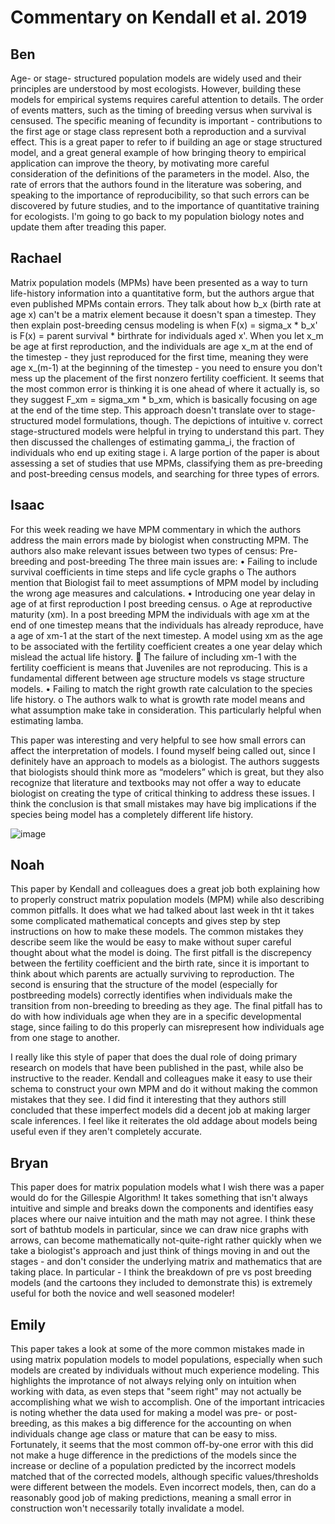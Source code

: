 # Commentary on Kendall et al. 2019

## Ben
Age- or stage- structured population models are widely used and their principles are understood by most ecologists. However, building these models for empirical systems requires careful attention to details. The order of events matters, such as the timing of breeding versus when survival is censused. The specific meaning of fecundity is important - contributions to the first age or stage class represent both a reproduction and a survival effect. This is a great paper to refer to if building an age or stage structured model, and a great general example of how bringing theory to empirical application can improve the theory, by motivating more careful consideration of the definitions of the parameters in the model. Also, the rate of errors that the authors found in the literature was sobering, and speaking to the importance of reproducibility, so that such errors can be discovered by future studies, and to the importance of quantitative training for ecologists. I'm going to go back to my population biology notes and update them after treading this paper. 





## Rachael 
Matrix population models (MPMs) have been presented as a way to turn life-history information into a quantitative form, but the authors argue that even published MPMs contain errors. They talk about how b_x (birth rate at age x) can't be a matrix element because it doesn't span a timestep. They then explain post-breeding census modeling is when F(x) = sigma_x * b_x' is F(x) = parent survival * birthrate for individuals aged x'. When you let x_m be age at first reproduction, and the individuals are age x_m at the end of the timestep - they just reproduced for the first time, meaning they were age x_(m-1) at the beginning of the timestep - you need to ensure you don't mess up the placement of the first nonzero fertility coefficient. It seems that the most common error is thinking it is one ahead of where it actually is, so they suggest F_xm = sigma_xm * b_xm, which is basically focusing on age at the end of the time step. This approach doesn't translate over to stage-structured model formulations, though. The depictions of intuitive v. correct stage-structured models were helpful in trying to understand this part. They then discussed the challenges of estimating gamma_i, the fraction of individuals who end up exiting stage i. A large portion of the paper is about assessing a set of studies that use MPMs, classifying them as pre-breeding and post-breeding census models, and searching for three types of errors.

## Isaac

For this week reading we have MPM commentary in which the authors address the main errors made by biologist when constructing MPM. The authors also make relevant issues between two types of census: Pre-breeding and post-breeding  The three main issues are: 
•	Failing to include survival coefficients in time steps and life cycle graphs
    o	The authors mention that Biologist  fail to meet assumptions of MPM model by including the wrong age measures and calculations.
•	Introducing one year delay in age of at first reproduction I post breeding census. 
    o	Age at reproductive maturity (xm). In a post breeding MPM the individuals with age xm at the end of one timestep means that the individuals has already reproduce, have a age of xm-1 at the start of the next timestep. A model using xm as the age to be associated with the fertility coefficient creates a one year delay which mislead the actual life history.
      	The failure of including xm-1 with the fertility coefficient is means that Juveniles are not reproducing. This is a fundamental different between age structure models vs stage structure models. 
•	Failing to match the right growth rate calculation to the species life history.
    o	The authors walk to what is growth rate model means and what assumption make take in consideration. This particularly helpful when estimating lamba. 
    
This paper was interesting and very helpful to see how small errors can affect the interpretation of models. I found myself being called out, since I definitely have an approach to models as a biologist. The authors suggests that biologists should think more as “modelers” which is great, but they also recognize that literature and textbooks may not offer a way to educate biologist on creating the type of critical thinking to address these issues. I think the conclusion is that small mistakes may have big implications if the species being model has a completely different life history. 


![image](https://user-images.githubusercontent.com/92698815/142801250-57ea1bce-82ac-48ca-98fe-4d73b7e8567e.png)

## Noah

This paper by Kendall and colleagues does a great job both explaining how to properly construct matrix population models (MPM) while also describing common pitfalls.
It does what we had talked about last week in tht it takes some complicated mathematical concepts and gives step by step instructions on how to make these models.
The common mistakes they describe seem like the would be easy to make without super careful thought about what the model is doing.
The first pitfall is the discrepency between the fertility coefficient and the birth rate, since it is important to think about which parents are actually surviving to reproduction.
The second is ensuring that the structure of the model (especially for postbreeding models) correctly identifies when individuals make the transition from non-breeding to breeding as they age.
The final pitfall has to do with how individuals age when they are in a specific developmental stage, since failing to do this properly can misrepresent how individuals age from one stage to another.

I really like this style of paper that does the dual role of doing primary research on models that have been published in the past, while also be instructive to the reader.
Kendall and colleagues make it easy to use their schema to construct your own MPM and do it without making the common mistakes that they see.
I did find it interesting that they authors still concluded that these imperfect models did a decent job at making larger scale inferences.
I feel like it reiterates the old addage about models being useful even if they aren't completely accurate.

## Bryan

This paper does for matrix population models what I wish there was a paper would do for the Gillespie Algorithm! It takes something that isn't always intuitive and simple and breaks down the components and identifies easy places where our naive intuition and the math may not agree. 
I think these sort of bathtub models in particular, since we can draw nice graphs with arrows, can become mathematically not-quite-right rather quickly when we take a biologist's approach and just think of things moving in and out the stages - and don't consider the underlying matrix and mathematics that are taking place. 
In particular - I think the breakdown of pre vs post breeding models (and the cartoons they included to demonstrate this) is extremely useful for both the novice and well seasoned modeler! 

## Emily

This paper takes a look at some of the more common mistakes made in using matrix population models to model populations, especially when such models are created by individuals without much experience modeling. This highlights the improtance of not always relying only on intuition when working with data, as even steps that "seem right" may not actually be accomplishing what we wish to accomplish. One of the important intricacies is noting whether the data used for making a model was pre- or post-breeding, as this makes a big difference for the accounting on when individuals change age class or mature that can be easy to miss. Fortunately, it seems that the most common off-by-one error with this did not make a huge difference in the predictions of the models since the increase or decline of a population predicted by the incorrect models matched that of the corrected models, although specific values/thresholds were different between the models. Even incorrect models, then, can do a reasonably good job of making predictions, meaning a small error in construction won't necessarily totally invalidate a model.
